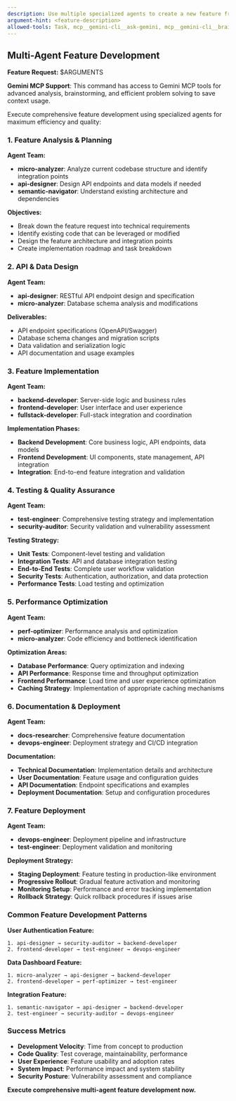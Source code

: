```yaml
---
description: Use multiple specialized agents to create a new feature from concept to implementation
argument-hint: <feature-description>
allowed-tools: Task, mcp__gemini-cli__ask-gemini, mcp__gemini-cli__brainstorm
---
```


## Multi-Agent Feature Development

**Feature Request:** $ARGUMENTS

**Gemini MCP Support**: This command has access to Gemini MCP tools for advanced analysis, brainstorming, and efficient problem solving to save context usage.

Execute comprehensive feature development using specialized agents for maximum efficiency and quality:

### 1. **Feature Analysis & Planning**

**Agent Team:**

- **micro-analyzer**: Analyze current codebase structure and identify integration points
- **api-designer**: Design API endpoints and data models if needed
- **semantic-navigator**: Understand existing architecture and dependencies

**Objectives:**

- Break down the feature request into technical requirements
- Identify existing code that can be leveraged or modified
- Design the feature architecture and integration points
- Create implementation roadmap and task breakdown

### 2. **API & Data Design**

**Agent Team:**

- **api-designer**: RESTful API endpoint design and specification
- **micro-analyzer**: Database schema analysis and modifications

**Deliverables:**

- API endpoint specifications (OpenAPI/Swagger)
- Database schema changes and migration scripts
- Data validation and serialization logic
- API documentation and usage examples

### 3. **Feature Implementation**

**Agent Team:**

- **backend-developer**: Server-side logic and business rules
- **frontend-developer**: User interface and user experience
- **fullstack-developer**: Full-stack integration and coordination

**Implementation Phases:**

- **Backend Development**: Core business logic, API endpoints, data models
- **Frontend Development**: UI components, state management, API integration
- **Integration**: End-to-end feature integration and validation

### 4. **Testing & Quality Assurance**

**Agent Team:**

- **test-engineer**: Comprehensive testing strategy and implementation
- **security-auditor**: Security validation and vulnerability assessment

**Testing Strategy:**

- **Unit Tests**: Component-level testing and validation
- **Integration Tests**: API and database integration testing
- **End-to-End Tests**: Complete user workflow validation
- **Security Tests**: Authentication, authorization, and data protection
- **Performance Tests**: Load testing and optimization

### 5. **Performance Optimization**

**Agent Team:**

- **perf-optimizer**: Performance analysis and optimization
- **micro-analyzer**: Code efficiency and bottleneck identification

**Optimization Areas:**

- **Database Performance**: Query optimization and indexing
- **API Performance**: Response time and throughput optimization
- **Frontend Performance**: Load time and user experience optimization
- **Caching Strategy**: Implementation of appropriate caching mechanisms

### 6. **Documentation & Deployment**

**Agent Team:**

- **docs-researcher**: Comprehensive feature documentation
- **devops-engineer**: Deployment strategy and CI/CD integration

**Documentation:**

- **Technical Documentation**: Implementation details and architecture
- **User Documentation**: Feature usage and configuration guides
- **API Documentation**: Endpoint specifications and examples
- **Deployment Documentation**: Setup and configuration procedures

### 7. **Feature Deployment**

**Agent Team:**

- **devops-engineer**: Deployment pipeline and infrastructure
- **test-engineer**: Deployment validation and monitoring

**Deployment Strategy:**

- **Staging Deployment**: Feature testing in production-like environment
- **Progressive Rollout**: Gradual feature activation and monitoring
- **Monitoring Setup**: Performance and error tracking implementation
- **Rollback Strategy**: Quick rollback procedures if issues arise

### **Common Feature Development Patterns**

**User Authentication Feature:**

```
1. api-designer → security-auditor → backend-developer
2. frontend-developer → test-engineer → devops-engineer
```

**Data Dashboard Feature:**

```
1. micro-analyzer → api-designer → backend-developer
2. frontend-developer → perf-optimizer → test-engineer
```

**Integration Feature:**

```
1. semantic-navigator → api-designer → backend-developer
2. test-engineer → security-auditor → devops-engineer
```

### **Success Metrics**

- **Development Velocity**: Time from concept to production
- **Code Quality**: Test coverage, maintainability, performance
- **User Experience**: Feature usability and adoption rates
- **System Impact**: Performance impact and system stability
- **Security Posture**: Vulnerability assessment and compliance

**Execute comprehensive multi-agent feature development now.**

